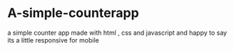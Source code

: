 # A-simple-counterapp
a simple counter app made  with html , css and javascript and happy to say its a little responsive for mobile
